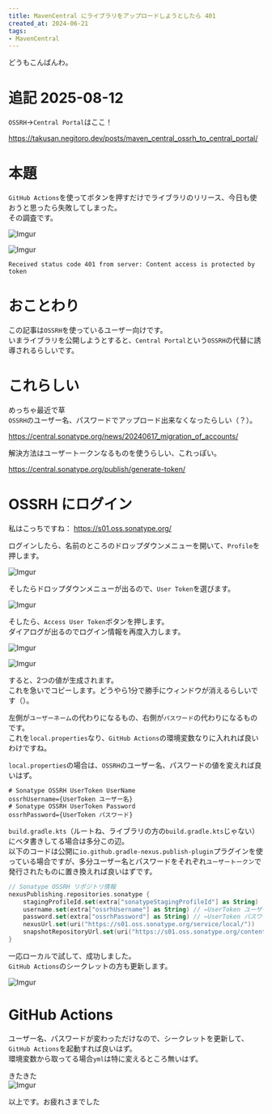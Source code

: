 ```yaml
---
title: MavenCentral にライブラリをアップロードしようとしたら 401
created_at: 2024-06-21
tags:
- MavenCentral
---
```

どうもこんばんわ。  

# 追記 2025-08-12
`OSSRH`→`Central Portal`はここ！

https://takusan.negitoro.dev/posts/maven_central_ossrh_to_central_portal/

# 本題
`GitHub Actions`を使ってボタンを押すだけでライブラリのリリース、今日も使おうと思ったら失敗してしまった。  
その調査です。

![Imgur](https://i.imgur.com/jPY6u4r.png)

![Imgur](https://i.imgur.com/T6cHzV3.png)

```plaintext
Received status code 401 from server: Content access is protected by token
```

# おことわり
この記事は`OSSRH`を使っているユーザー向けです。  
いまライブラリを公開しようとすると、`Central Portal`という`OSSRH`の代替に誘導されるらしいです。

# これらしい
めっちゃ最近で草  
`OSSRH`のユーザー名、パスワードでアップロード出来なくなったらしい（？）。

https://central.sonatype.org/news/20240617_migration_of_accounts/

解決方法はユーザートークンなるものを使うらしい、これっぽい。

https://central.sonatype.org/publish/generate-token/

# OSSRH にログイン
私はこっちですね： https://s01.oss.sonatype.org/

ログインしたら、名前のところのドロップダウンメニューを開いて、`Profile`を押します。  

![Imgur](https://i.imgur.com/OtbqxgB.png)

そしたらドロップダウンメニューが出るので、`User Token`を選びます。

![Imgur](https://i.imgur.com/lRZ7zoW.png)

そしたら、`Access User Token`ボタンを押します。  
ダイアログが出るのでログイン情報を再度入力します。

![Imgur](https://i.imgur.com/0xv6cDA.png)

![Imgur](https://i.imgur.com/AeINvdg.png)

すると、2つの値が生成されます。  
これを急いでコピーします。どうやら1分で勝手にウィンドウが消えるらしいです（）。  

左側が`ユーザーネーム`の代わりになるもの、右側が`パスワード`の代わりになるものです。  
これを`local.properties`なり、`GitHub Actions`の環境変数なりに入れれば良いわけですね。

`local.properties`の場合は、`OSSRH`のユーザー名、パスワードの値を変えれば良いはず。

```properties
# Sonatype OSSRH UserToken UserName
ossrhUsername={UserToken ユーザー名}
# Sonatype OSSRH UserToken Password
ossrhPassword={UserToken パスワード}
```

`build.gradle.kts`（ルートね、ライブラリの方の`build.gradle.kts`じゃない）にベタ書きしてる場合は多分この辺。  
以下のコードは公開に`io.github.gradle-nexus.publish-plugin`プラグインを使っている場合ですが、多分ユーザー名とパスワードをそれぞれ`ユーザートークン`で発行されたものに置き換えれば良いはずです。

```kotlin
// Sonatype OSSRH リポジトリ情報
nexusPublishing.repositories.sonatype {
    stagingProfileId.set(extra["sonatypeStagingProfileId"] as String)
    username.set(extra["ossrhUsername"] as String) // ←UserToken ユーザー名、私は環境変数から取ってるので extra から取り出している
    password.set(extra["ossrhPassword"] as String) // ←UserToken パスワード、私は環境変数から取ってるので extra から取り出している
    nexusUrl.set(uri("https://s01.oss.sonatype.org/service/local/"))
    snapshotRepositoryUrl.set(uri("https://s01.oss.sonatype.org/content/repositories/snapshots/"))
}
```

一応ローカルで試して、成功しました。  
`GitHub Actions`のシークレットの方も更新します。

![Imgur](https://i.imgur.com/y85zKvC.png)

# GitHub Actions
ユーザー名、パスワードが変わっただけなので、シークレットを更新して、`GitHub Actions`を起動すれば良いはず。  
環境変数から取ってる場合`yml`は特に変えるところ無いはず。

きたきた  
![Imgur](https://i.imgur.com/8F5BOpK.png)

以上です。お疲れさまでした
